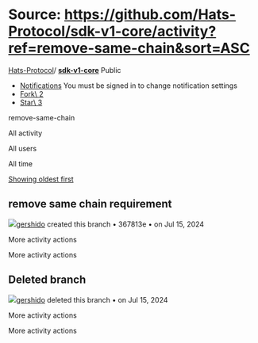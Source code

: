# Source: https://github.com/Hats-Protocol/sdk-v1-core/activity?ref=remove-same-chain&sort=ASC

[Hats-Protocol](https://github.com/Hats-Protocol)/ **[sdk-v1-core](https://github.com/Hats-Protocol/sdk-v1-core)** Public

- [Notifications](https://github.com/login?return_to=%2FHats-Protocol%2Fsdk-v1-core) You must be signed in to change notification settings
- [Fork\\
2](https://github.com/login?return_to=%2FHats-Protocol%2Fsdk-v1-core)
- [Star\\
3](https://github.com/login?return_to=%2FHats-Protocol%2Fsdk-v1-core)


remove-same-chain

All activity

All users

All time

[Showing oldest first](https://github.com/Hats-Protocol/sdk-v1-core/activity?ref=remove-same-chain)

## remove same chain requirement

[![](https://avatars.githubusercontent.com/u/81111572?s=80&v=4)gershido](https://github.com/gershido) created this branch • 367813e •
on Jul 15, 2024

More activity actions

More activity actions

## Deleted branch

[![](https://avatars.githubusercontent.com/u/81111572?s=80&v=4)gershido](https://github.com/gershido) deleted this branch •
on Jul 15, 2024

More activity actions

More activity actions
